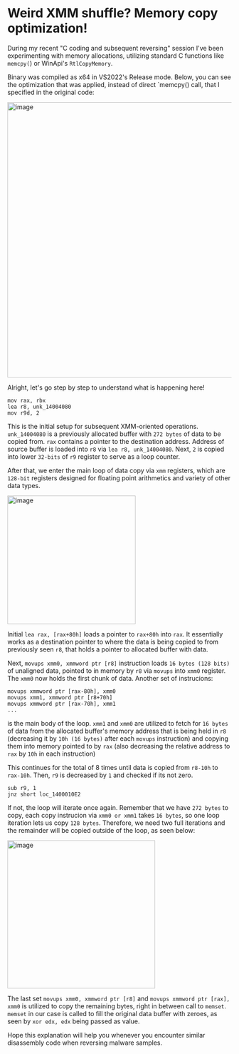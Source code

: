 # Weird XMM shuffle? Memory copy optimization!

During my recent "C coding and subsequent reversing" session I've been experimenting with memory allocations, utilizing standard C functions like `memcpy(`) or WinApi's `RtlCopyMemory`.

Binary was compiled as x64 in VS2022's Release mode. Below, you can see the optimization that was applied, instead of direct `memcpy() call, that I specified in the original code:

<img width="617" alt="image" src="https://github.com/user-attachments/assets/1ce897c9-f092-470f-9313-61b8a62e2661" />

Alright, let's go step by step to understand what is happening here!

```
mov rax, rbx
lea r8, unk_14004080
mov r9d, 2
```

This is the initial setup for subsequent XMM-oriented operations. `unk_14004080` is a previously allocated buffer with `272 bytes` of data to be copied from.
`rax` contains a pointer to the destination address. Address of source buffer is loaded into `r8` via `lea r8, unk_14004080`. Next, `2` is copied into lower `32-bits` of `r9` register to serve as a loop counter.

After that, we enter the main loop of data copy via `xmm` registers, which are `128-bit` registers designed for floating point arithmetics and variety of other data types.

<img width="288" alt="image" src="https://github.com/user-attachments/assets/7a1792e8-fd15-4335-a1b1-4c536c9a2dfe" />

Initial ```lea rax, [rax+80h]``` loads a pointer to `rax+80h` into `rax`. It essentially works as a destination pointer to where the data is being copied to from previously seen `r8`, that holds a pointer to allocated buffer with data.

Next, `movups xmm0, xmmword ptr [r8]` instruction loads `16 bytes (128 bits)` of unaligned data, pointed to in memory by `r8` via `movups` into `xmm0` register. The `xmm0` now holds the first chunk of data. Another set of instrucions:

```
movups xmmword ptr [rax-80h], xmm0
movups xmm1, xmmword ptr [r8+70h]
movups xmmword ptr [rax-70h], xmm1
...
```
is the main body of the loop. `xmm1` and `xmm0` are utilized to fetch for `16 bytes` of data from the allocated buffer's memory address that is being held in `r8` (decreasing it by `10h (16 bytes)` after each `movups` instruction) and copying them into memory pointed to by `rax` (also decreasing the relative address to `rax` by `10h` in each instruction)

This continues for the total of 8 times until data is copied from `r8-10h` to `rax-10h`. Then, `r9` is decreased by `1` and checked if its not zero. 
```
sub r9, 1
jnz short loc_1400010E2
```

If not, the loop will iterate once again. Remember that we have `272 bytes` to copy, each copy instrucion via `xmm0 or xmm1` takes `16 bytes`, so one loop iteration lets us copy `128 bytes`. Therefore, we need two full iterations and the remainder will be copied outside of the loop, as seen below:

<img width="332" alt="image" src="https://github.com/user-attachments/assets/d8c54f90-d741-42d1-990e-207b88a26a40" />

The last set `movups xmm0, xmmword ptr [r8]` and `movups xmmword ptr [rax], xmm0` is utilized to copy the remaining bytes, right in between call to `memset`. `memset` in our case is called to fill the original data buffer with zeroes, as seen by `xor edx, edx` being passed as value.

Hope this explanation will help you whenever you encounter similar disassembly code when reversing malware samples.

